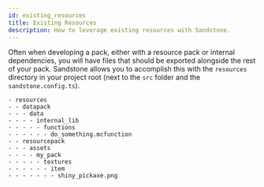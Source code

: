 ```yaml
---
id: existing_resources
title: Existing Resources
description: How to leverage existing resources with Sandstone.
---
```


Often when developing a pack, either with a resource pack or internal dependencies, you will have files that should be exported alongside the rest of your pack. Sandstone allows you to accomplish this with the `resources` directory in your project root (next to the `src` folder and the `sandstone.config.ts`).

```
- resources
- - datapack
- - - data
- - - - internal_lib
- - - - - functions
- - - - - - do_something.mcfunction
- - resourcepack
- - - assets
- - - - my_pack
- - - - - textures
- - - - - - item
- - - - - - - shiny_pickaxe.png
```